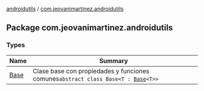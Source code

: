 [androidutils](../index.md) / [com.jeovanimartinez.androidutils](./index.md)

## Package com.jeovanimartinez.androidutils

### Types

| Name | Summary |
|---|---|
| [Base](-base/index.md) | Clase base con propiedades y funciones comunes`abstract class Base<T : `[`Base`](-base/index.md)`<T>>` |
